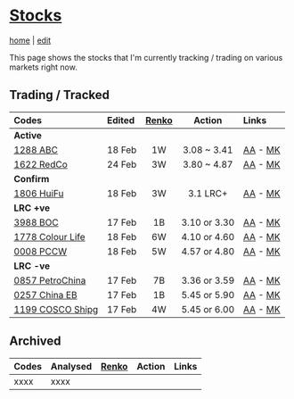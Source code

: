 # [Stocks](https://alwinwoo.github.io/stocks.html) 
[home](https://alwinwoo.github.io) | [edit](https://github.com/alwinwoo/alwinwoo.github.io/edit/master/stocks.md)

This page shows the stocks that I'm currently tracking / trading on various markets right now.

## Trading / Tracked

Codes            | Edited | <a href="https://www.marketinout.com/chart/renko_chart.php" target="_blank">Renko</a> | Action  | Links
:---             | :---    | :---: | :---:   | :---
**Active**       | 
[1288 ABC](https://alwinwoo.github.io/stocks/1288.html)         | 18 Feb  | 1W    | 3.08 ~ 3.41   | [AA](http://www.aastocks.com/en/stocks/quote/detailchart.aspx?symbol=1288) - [MK](https://www.marketinout.com/chart/stock_chart.php?symbol=1288.HK)
[1622 RedCo](https://alwinwoo.github.io/stocks/1622.html)       | 24 Feb  | 3W    | 3.80 ~ 4.87   | [AA](http://www.aastocks.com/en/stocks/quote/detailchart.aspx?symbol=1622) - [MK](https://www.marketinout.com/chart/stock_chart.php?symbol=1622.HK)
**Confirm**      |
[1806 HuiFu](https://alwinwoo.github.io/stocks/1806.html)       | 18 Feb  | 3W    | 3.1 LRC+      | [AA](http://www.aastocks.com/en/stocks/quote/detailchart.aspx?symbol=1806) - [MK](https://www.marketinout.com/chart/stock_chart.php?symbol=1806.HK)
**LRC +ve**      |
[3988 BOC](https://alwinwoo.github.io/stocks/3988.html)         | 17 Feb  | 1B    | 3.10 or 3.30  | [AA](http://www.aastocks.com/en/stocks/quote/detailchart.aspx?symbol=3988) - [MK](https://www.marketinout.com/chart/stock_chart.php?symbol=3988.HK)
[1778 Colour Life](https://alwinwoo.github.io/stocks/1778.html) | 18 Feb  | 6W    | 4.10 or 4.60  | [AA](http://www.aastocks.com/en/stocks/quote/detailchart.aspx?symbol=1778) - [MK](https://www.marketinout.com/chart/stock_chart.php?symbol=1778.HK)
[0008 PCCW](https://alwinwoo.github.io/stocks/0008.html)        | 18 Feb  | 5W    | 4.57 or 4.80  | [AA](http://www.aastocks.com/en/stocks/quote/detailchart.aspx?symbol=8) - [MK](https://www.marketinout.com/chart/stock_chart.php?symbol=0008.HK)
**LRC -ve**      |
[0857 PetroChina](https://alwinwoo.github.io/stocks/0857.html)  | 17 Feb  | 7B    | 3.36 or 3.59  | [AA](http://www.aastocks.com/en/stocks/quote/detailchart.aspx?symbol=857) - [MK](https://www.marketinout.com/chart/stock_chart.php?symbol=0857.HK)
[0257 China EB](https://alwinwoo.github.io/stocks/0257.html)    | 17 Feb  | 1B    | 5.45 or 5.90  | [AA](http://www.aastocks.com/en/stocks/quote/detailchart.aspx?symbol=257) - [MK](https://www.marketinout.com/chart/stock_chart.php?symbol=0257.HK)
[1199 COSCO Shipg](https://alwinwoo.github.io/stocks/1199.html) | 17 Feb  | 4W    | 5.45 or 6.00  | [AA](http://www.aastocks.com/en/stocks/quote/detailchart.aspx?symbol=1199) - [MK](https://www.marketinout.com/chart/stock_chart.php?symbol=1199.HK)

## Archived

Codes            | Analysed | <a href="https://www.marketinout.com/chart/renko_chart.php" target="_blank">Renko</a> | Action  | Links
:---             | :---     | :---: | :---:   | :---
xxxx             | xxxx     |       |         |
